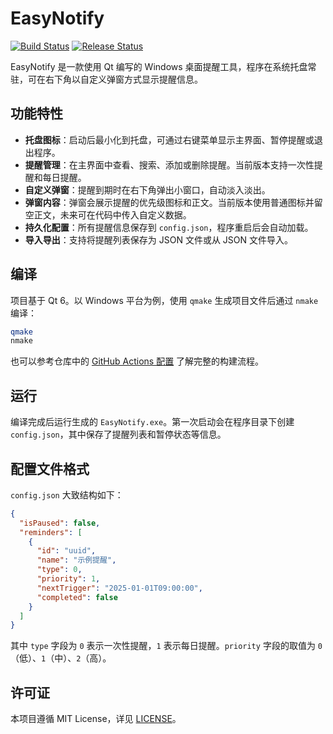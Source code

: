 # EasyNotify

[![Build Status](https://github.com/SwartzMss/EasyNotify/actions/workflows/build.yml/badge.svg)](https://github.com/SwartzMss/EasyNotify/actions/workflows/build.yml)
[![Release Status](https://github.com/SwartzMss/EasyNotify/actions/workflows/release.yml/badge.svg)](https://github.com/SwartzMss/EasyNotify/actions/workflows/release.yml)

EasyNotify 是一款使用 Qt 编写的 Windows 桌面提醒工具，程序在系统托盘常驻，可在右下角以自定义弹窗方式显示提醒信息。

## 功能特性

- **托盘图标**：启动后最小化到托盘，可通过右键菜单显示主界面、暂停提醒或退出程序。
- **提醒管理**：在主界面中查看、搜索、添加或删除提醒。当前版本支持一次性提醒和每日提醒。
- **自定义弹窗**：提醒到期时在右下角弹出小窗口，自动淡入淡出。
- **弹窗内容**：弹窗会展示提醒的优先级图标和正文。当前版本使用普通图标并留空正文，未来可在代码中传入自定义数据。
- **持久化配置**：所有提醒信息保存到 `config.json`，程序重启后会自动加载。
- **导入导出**：支持将提醒列表保存为 JSON 文件或从 JSON 文件导入。

## 编译

项目基于 Qt 6。以 Windows 平台为例，使用 `qmake` 生成项目文件后通过 `nmake` 编译：

```bash
qmake
nmake
```

也可以参考仓库中的 [GitHub Actions 配置](.github/workflows/build.yml) 了解完整的构建流程。

## 运行

编译完成后运行生成的 `EasyNotify.exe`。第一次启动会在程序目录下创建 `config.json`，其中保存了提醒列表和暂停状态等信息。

## 配置文件格式

`config.json` 大致结构如下：

```json
{
  "isPaused": false,
  "reminders": [
    {
      "id": "uuid",
      "name": "示例提醒",
      "type": 0,
      "priority": 1,
      "nextTrigger": "2025-01-01T09:00:00",
      "completed": false
    }
  ]
}
```

其中 `type` 字段为 `0` 表示一次性提醒，`1` 表示每日提醒。`priority` 字段的取值为 `0`（低）、`1`（中）、`2`（高）。

## 许可证

本项目遵循 MIT License，详见 [LICENSE](LICENSE)。
